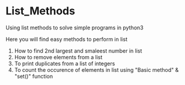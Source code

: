 # List_Methods
Using list methods to solve simple programs in python3

Here you will find easy methods to perform in list
1. How to find 2nd largest and smaleest number in list
2. How to remove elements from a list
3. To print duplicates from a list of integers
4. To count the occurence of elements in list using "Basic method" & "set()" function
